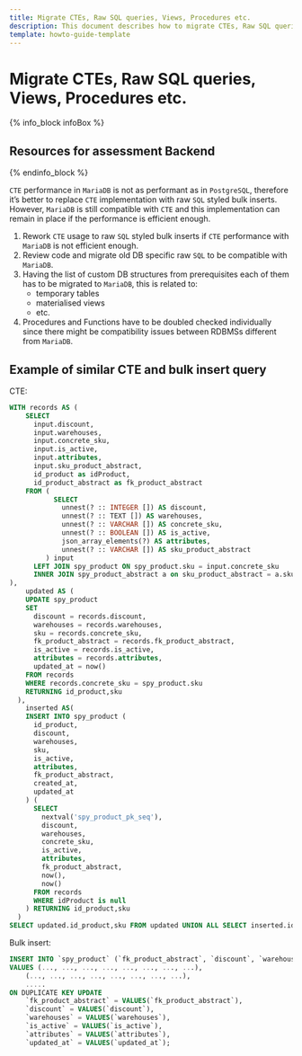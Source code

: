 ```yaml
---
title: Migrate CTEs, Raw SQL queries, Views, Procedures etc.
description: This document describes how to migrate CTEs, Raw SQL queries, Views, Procedures etc.
template: howto-guide-template
---
```


# Migrate CTEs, Raw SQL queries, Views, Procedures etc.

{% info_block infoBox %}

## Resources for assessment Backend

{% endinfo_block %}

`CTE` performance in `MariaDB` is not as performant as in `PostgreSQL`, therefore it’s better to replace `CTE` implementation
with raw `SQL` styled bulk inserts. However, `MariaDB` is still compatible with `CTE` and this implementation can remain
in place if the performance is efficient enough.

1. Rework `CTE` usage to raw `SQL` styled bulk inserts if `CTE` performance with `MariaDB` is not efficient enough.
2. Review code and migrate old DB specific raw `SQL` to be compatible with `MariaDB`.
3. Having the list of custom DB structures from prerequisites each of them has to be migrated to `MariaDB`, this is related to:
    * temporary tables
    * materialised views
    * etc.
4. Procedures and Functions have to be doubled checked individually since there might be compatibility issues between RDBMSs
    different from `MariaDB`.

## Example of similar CTE and bulk insert query

CTE:
```sql
WITH records AS (
    SELECT
      input.discount,
      input.warehouses,
      input.concrete_sku,
      input.is_active,
      input.attributes,
      input.sku_product_abstract,
      id_product as idProduct,
      id_product_abstract as fk_product_abstract
    FROM (
           SELECT
             unnest(? :: INTEGER []) AS discount,
             unnest(? :: TEXT []) AS warehouses,
             unnest(? :: VARCHAR []) AS concrete_sku,
             unnest(? :: BOOLEAN []) AS is_active,
             json_array_elements(?) AS attributes,
             unnest(? :: VARCHAR []) AS sku_product_abstract
         ) input
      LEFT JOIN spy_product ON spy_product.sku = input.concrete_sku
      INNER JOIN spy_product_abstract a on sku_product_abstract = a.sku 
),
    updated AS (
    UPDATE spy_product
    SET
      discount = records.discount,
      warehouses = records.warehouses,
      sku = records.concrete_sku,
      fk_product_abstract = records.fk_product_abstract,
      is_active = records.is_active,
      attributes = records.attributes,
      updated_at = now()
    FROM records
    WHERE records.concrete_sku = spy_product.sku
    RETURNING id_product,sku
  ),
    inserted AS(
    INSERT INTO spy_product (
      id_product,
      discount,
      warehouses,
      sku,
      is_active,
      attributes,
      fk_product_abstract,
      created_at,
      updated_at
    ) (
      SELECT
        nextval('spy_product_pk_seq'),
        discount,
        warehouses,
        concrete_sku,
        is_active,
        attributes,
        fk_product_abstract,
        now(),
        now()
      FROM records
      WHERE idProduct is null
    ) RETURNING id_product,sku
  )
SELECT updated.id_product,sku FROM updated UNION ALL SELECT inserted.id_product,sku FROM inserted;
```

Bulk insert:
```sql
INSERT INTO `spy_product` (`fk_product_abstract`, `discount`, `warehouses`, `sku`, `is_active`, `attributes`, `created_at`, `updated_at`)
VALUES (..., ..., ..., ..., ..., ..., ..., ...),
    (..., ..., ..., ..., ..., ..., ..., ...),
    .....
ON DUPLICATE KEY UPDATE
    `fk_product_abstract` = VALUES(`fk_product_abstract`),
    `discount` = VALUES(`discount`),
    `warehouses` = VALUES(`warehouses`),
    `is_active` = VALUES(`is_active`),
    `attributes` = VALUES(`attributes`),
    `updated_at` = VALUES(`updated_at`);
```
